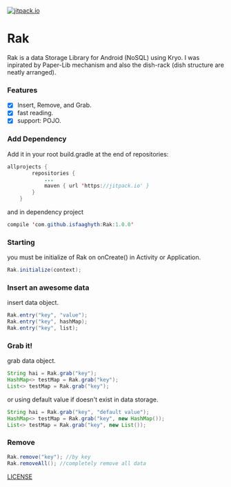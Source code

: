 [![jitpack.io](https://jitpack.io/v/isfaaghyth/Rak.svg)](https://jitpack.io/#isfaaghyth/Rak)

# Rak
Rak is a data Storage Library for Android (NoSQL) using Kryo. I was inpirated by Paper-Lib mechanism and also the dish-rack (dish structure are neatly arranged).

### Features
- [x] Insert, Remove, and Grab.
- [x] fast reading.
- [x] support: POJO.

### Add Dependency
Add it in your root build.gradle at the end of repositories:
```java
allprojects {
		repositories {
			...
			maven { url 'https://jitpack.io' }
		}
	}
```
and in dependency project
```java
compile 'com.github.isfaaghyth:Rak:1.0.0'
```
### Starting
you must be initialize of Rak on onCreate() in Activity or Application.
```java
Rak.initialize(context);
```
### Insert an awesome data
insert data object.
```java
Rak.entry("key", "value");
Rak.entry("key", hashMap);
Rak.entry("key", list);
```
### Grab it!
grab data object.
```java
String hai = Rak.grab("key");
HashMap<> testMap = Rak.grab("key");
List<> testMap = Rak.grab("key");
```
or using default value if doesn't exist in data storage.
```java
String hai = Rak.grab("key", "default value");
HashMap<> testMap = Rak.grab("key", new HashMap());
List<> testMap = Rak.grab("key", new List());
```
### Remove
```java
Rak.remove("key"); //by key
Rak.removeAll(); //completely remove all data
```



[LICENSE](https://github.com/isfaaghyth/Rak/blob/master/LICENSE)
